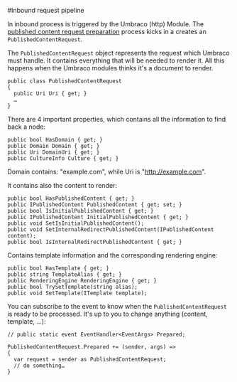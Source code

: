 #Inbound request pipeline

In inbound process is triggered by the Umbraco (http) Module.  The [published content request preparation](published-content-request-preparation.md) process kicks in a creates an `PublishedContentRequest`.

The `PublishedContentRequest` object represents the request which Umbraco must handle.  It contains everything that will be needed to render it.  All this happens when the Umbraco modules thinks it's a document to render. 

    public class PublishedContentRequest
    {
      public Uri Uri { get; }
      …
    }

There are 4 important properties, which contains all the information to find back a node:
  
    public bool HasDomain { get; }
    public Domain Domain { get; }
    public Uri DomainUri { get; }
    public CultureInfo Culture { get; }

Domain contains: "example.com", while Uri is "http://example.com".

It contains also the content to render:

    public bool HasPublishedContent { get; }
    public IPublishedContent PublishedContent { get; set; }
    public bool IsInitialPublishedContent { get; }
    public IPublishedContent InitialPublishedContent { get; }
    public void SetIsInitialPublishedContent();
    public void SetInternalRedirectPublishedContent(IPublishedContent content);
    public bool IsInternalRedirectPublishedContent { get; }

Contains template information and the corresponding rendering engine:

    public bool HasTemplate { get; }
    public string TemplateAlias { get; }
    public RenderingEngine RenderingEngine { get; }
    public bool TrySetTemplate(string alias);
    public void SetTemplate(ITemplate template);


You can subscribe to the event to know when the `PublishedContentRequest` is ready to be processed.  It's up to you to change anything (content, template, ...): 

    // public static event EventHandler<EventArgs> Prepared;
    
    PublishedContentRequest.Prepared += (sender, args) =>
    {
      var request = sender as PublishedContentRequest;
      // do something…
    }
